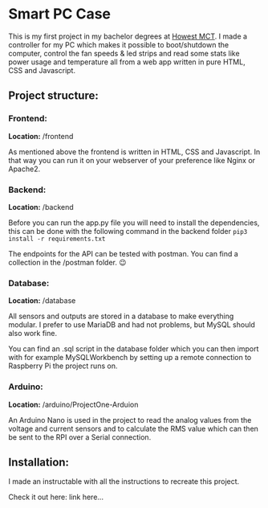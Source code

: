 # Smart PC Case

This is my first project in my bachelor degrees at [Howest MCT](https://www.mct.be). I made a controller for my PC which makes it possible to boot/shutdown the computer, control the fan speeds & led strips and read some stats like power usage and temperature all from a web app written in pure HTML, CSS and Javascript.



## Project structure:

### Frontend:

**Location:** /frontend

As mentioned above the frontend is written in HTML, CSS and Javascript. In that way you can run it on your webserver of your preference like Nginx or Apache2.



### Backend:

**Location:** /backend

Before you can run the app.py file you will need to install the dependencies, this can be done with the following command in the backend folder `pip3 install -r requirements.txt`

The endpoints for the API can be tested with postman. You can find a collection in the /postman folder. 😉



### Database:

**Location:** /database

All sensors and outputs are stored in a database to make everything modular. I prefer to use MariaDB and had not problems, but MySQL should also work fine.

You can find an .sql script in the database folder which you can then import with for example MySQLWorkbench by setting up a remote connection to Raspberry Pi the project runs on.



### Arduino:

**Location:** /arduino/ProjectOne-Arduion

An Arduino Nano is used in the project to read the analog values from the voltage and current sensors and to calculate the RMS value which can then be sent to the RPI over a Serial connection.



## Installation:

I made an instructable with all the instructions to recreate this project. 

Check it out here: link here...

